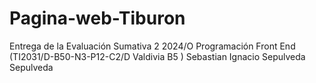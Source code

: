 # Pagina-web-Tiburon
Entrega de la Evaluación Sumativa 2
2024/O Programación Front End (TI2031/D-B50-N3-P12-C2/D Valdivia B5 )
Sebastian Ignacio Sepulveda Sepulveda
